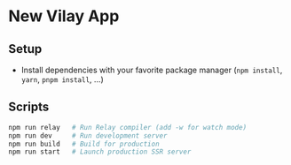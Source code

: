 # New Vilay App

## Setup

- Install dependencies with your favorite package manager (`npm install`, `yarn`, `pnpm install`, ...)

## Scripts

```sh
npm run relay   # Run Relay compiler (add -w for watch mode)
npm run dev     # Run development server
npm run build   # Build for production
npm run start   # Launch production SSR server
```
